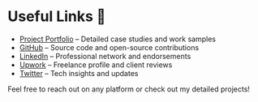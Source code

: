 # Useful Links 🔗

- [Project Portfolio](projects/index.md) – Detailed case studies and work samples
- [GitHub](https://github.com/shravanshetty1) – Source code and open-source contributions
- [LinkedIn](https://www.linkedin.com/in/shravanshetty322/) – Professional network and endorsements
- [Upwork](https://www.upwork.com/freelancers/shravan) – Freelance profile and client reviews
- [Twitter](https://x.com/shravan_shetty1) – Tech insights and updates

Feel free to reach out on any platform or check out my detailed projects!
